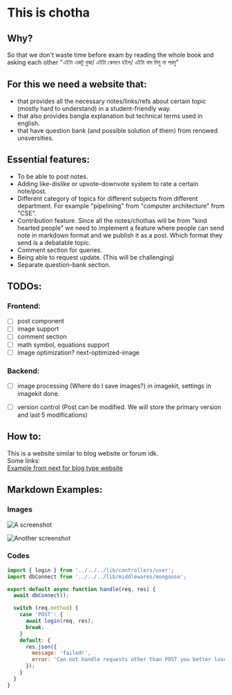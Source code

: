 # This is chotha

## Why?

So that we don't waste time before exam by reading the whole book and asking each other "এইটা একটু বুঝা/ এইটা কেমনে হইল/ এইটা বাদ দিমু না পরমু"

## For this we need a website that:

- that provides all the necessary notes/links/refs about certain topic (mostly hard to understand) in a student-friendly way.
- that also provides bangla explanation but technical terms used in english.
- that have question bank (and possible solution of them) from renowed unsversities.

## Essential features:

- To be able to post notes.
- Adding like-dislike or upvote-downvote system to rate a certain note/post.
- Different category of topics for different subjects from different department. For example "pipelining" from "computer architecture" from "CSE".
- Contribution feature. Since all the notes/chothas will be from "kind hearted people" we need to implement a feature where people can send note in markdown format and we publish it as a post. Which format they send is a debatable topic.
- Comment section for queries.
- Being able to request update. (This will be challenging)
- Separate question-bank section.

## TODOs:
### Frontend:
- [ ] post component
- [ ] image support
- [ ] comment section
- [ ] math symbol, equations support
- [ ] image optimization? next-optimized-image
### Backend:
- [ ] image processing (Where do I save images?) in imagekit, settings in imagekit done.
- [ ] version control (Post can be modified. We will store the primary version and last 5 modifications)


## How to:
This is a website similar to blog website or forum idk.\
Some links:\
[Example from next for blog type website](https://github.com/vercel/next.js/tree/canary/examples/blog-with-comment)

## Markdown Examples:
### Images
![A screenshot](https://ik.imagekit.io/tpzipiqc99p/87d37fcd83718a93d9698b304_g-DXDTKdJ.png?tr=c-at_max)

![Another screenshot](https://ik.imagekit.io/tpzipiqc99p/87d37fcd83718a93d9698b307_n-ByPyQ5G.png)

### Codes
```javascript
import { login } from '../../../lib/controllers/user';
import dbConnect from '../../../lib/middlewares/mongoose';

export default async function handle(req, res) {
  await dbConnect();

  switch (req.method) {
    case 'POST': {
      await login(req, res);
      break;
    }
    default: {
      res.json({
        message: 'failed!',
        error: 'Can not handle requests other than POST you better lose yourself in the music the moment you own it you better never let it go go go. you get only one shot do not miss your chance to blow this opportunity comes once in a lifetime yo',
      });
    }
  }
}

```